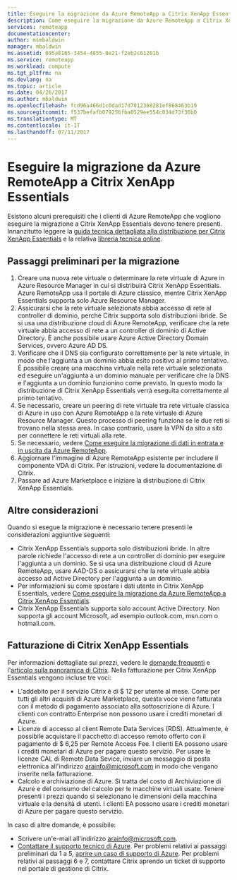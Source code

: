 ```yaml
---
title: Eseguire la migrazione da Azure RemoteApp a Citrix XenApp Essentials | Microsoft Docs
description: Come eseguire la migrazione da Azure RemoteApp a Citrix XenApp Essentials
services: remoteapp
documentationcenter: 
author: msmbaldwin
manager: mbaldwin
ms.assetid: 695a8165-3454-4855-8e21-f2eb2c61201b
ms.service: remoteapp
ms.workload: compute
ms.tgt_pltfrm: na
ms.devlang: na
ms.topic: article
ms.date: 04/26/2017
ms.author: mbaldwin
ms.openlocfilehash: fcd96a466d1c0dad17d7012308281ef868463b19
ms.sourcegitcommit: f537befafb079256fba0529ee554c034d73f36b0
ms.translationtype: MT
ms.contentlocale: it-IT
ms.lasthandoff: 07/11/2017
---
```

# <a name="migrate-from-azure-remoteapp-to-citrix-xenapp-essentials"></a>Eseguire la migrazione da Azure RemoteApp a Citrix XenApp Essentials

Esistono alcuni prerequisiti che i clienti di Azure RemoteApp che vogliono eseguire la migrazione a Citrix XenApp Essentials devono tenere presenti. Innanzitutto leggere la [guida tecnica dettagliata alla distribuzione per Citrix XenApp Essentials](https://docs.citrix.com/content/dam/docs/en-us/citrix-cloud/downloads/xenapp-essentials-deployment-guide.pdf) e la relativa [libreria tecnica online](http://docs.citrix.com/en-us/citrix-cloud/xenapp-and-xendesktop-service/xenapp-essentials.html). 

## <a name="prerequisite-steps-for-migration"></a>Passaggi preliminari per la migrazione

1. Creare una nuova rete virtuale o determinare la rete virtuale di Azure in Azure Resource Manager in cui si distribuirà Citrix XenApp Essentials. Azure RemoteApp usa il portale di Azure classico, mentre Citrix XenApp Essentials supporta solo Azure Resource Manager.  
2. Assicurarsi che la rete virtuale selezionata abbia accesso di rete al controller di dominio, perché Citrix supporta solo distribuzioni ibride. Se si usa una distribuzione cloud di Azure RemoteApp, verificare che la rete virtuale abbia accesso di rete a un controller di dominio di Active Directory. È anche possibile usare Azure Active Directory Domain Services, ovvero Azure AD DS. 
3. Verificare che il DNS sia configurato correttamente per la rete virtuale, in modo che l'aggiunta a un dominio abbia esito positivo al primo tentativo. È possibile creare una macchina virtuale nella rete virtuale selezionata ed eseguire un'aggiunta a un dominio manuale per verificare che la DNS e l'aggiunta a un dominio funzionino come previsto. In questo modo la distribuzione di Citrix XenApp Essentials verrà eseguita correttamente al primo tentativo. 
4. Se necessario, creare un peering di rete virtuale tra rete virtuale classica di Azure in uso con Azure RemoteApp e la rete virtuale di Azure Resource Manager. Questo processo di peering funziona se le due reti si trovano nella stessa area. In caso contrario, usare la VPN da sito a sito per connettere le reti virtuali alla rete. 
5. Se necessario, vedere [Come eseguire la migrazione di dati in entrata e in uscita da Azure RemoteApp](remoteapp-migrate.md). 
6. Aggiornare l'immagine di Azure RemoteApp esistente per includere il componente VDA di Citrix. Per istruzioni, vedere la documentazione di Citrix. 
7. Passare ad Azure Marketplace e iniziare la distribuzione di Citrix XenApp Essentials.

## <a name="other-considerations"></a>Altre considerazioni

Quando si esegue la migrazione è necessario tenere presenti le considerazioni aggiuntive seguenti:
- Citrix XenApp Essentials supporta solo distribuzioni ibride. In altre parole richiede l'accesso di rete a un controller di dominio per eseguire l'aggiunta a un dominio. Se si usa una distribuzione cloud di Azure RemoteApp, usare AAD-DS o assicurarsi che la rete virtuale abbia accesso ad Active Directory per l'aggiunta a un dominio. 
- Per informazioni su come spostare i dati utente in Citrix XenApp Essentials, vedere [Come eseguire la migrazione da Azure RemoteApp a Citrix XenApp Essentials](remoteapp-migrate.md). 
- Citrix XenApp Essentials supporta solo account Active Directory. Non supporta gli account Microsoft, ad esempio outlook.com, msn.com o hotmail.com. 

## <a name="citrix-xenapp-essentials-billing"></a>Fatturazione di Citrix XenApp Essentials

Per informazioni dettagliate sui prezzi, vedere le [domande frequenti](https://www.citrix.com/global-partners/microsoft/resources/xenapp-essentials-faq.html#tab-30699) e l'[articolo sulla panoramica di Citrix](https://www.citrix.com/global-partners/microsoft/remote-app.html). Nella fatturazione per Citrix XenApp Essentials vengono incluse tre voci:

- L'addebito per il servizio Citrix è di $ 12 per utente al mese. Come per tutti gli altri acquisti di Azure Marketplace, questa voce viene fatturata con il metodo di pagamento associato alla sottoscrizione di Azure. I clienti con contratto Enterprise non possono usare i crediti monetari di Azure. 
- Licenze di accesso al client Remote Data Services (RDS). Attualmente, è possibile acquistare il pacchetto di accesso remoto offerto con il pagamento di $ 6,25 per Remote Access Fee. I clienti EA possono usare i crediti monetari di Azure per pagare questo servizio. Per usare le licenze CAL di Remote Data Sevice, inviare un messaggio di posta elettronica all'indirizzo [arainfo@microsoft.com](mailto:arainfo@microsoft.com) in modo che vengano inserite nella fatturazione. 
- Calcolo e archiviazione di Azure. Si tratta del costo di Archiviazione di Azure e del consumo del calcolo per le macchine virtuali usate. Tenere presenti i prezzi quando si selezionano le dimensioni della macchina virtuale e la densità di utenti. I clienti EA possono usare i crediti monetari di Azure per pagare questo servizio.

In caso di altre domande, è possibile:
- Scrivere un'e-mail all'indirizzo [arainfo@microsoft.com](mailto:arainfo@microsoft.com).
- [Contattare il supporto tecnico di Azure](https://portal.azure.com/?#blade/Microsoft_Azure_Support/HelpAndSupportBlade). Per problemi relativi ai passaggi preliminari da 1 a 5, [aprire un caso di supporto di Azure](https://portal.azure.com/?#blade/Microsoft_Azure_Support/HelpAndSupportBlade). Per problemi relativi ai passaggi 6 e 7, contattare Citrix aprendo un ticket di supporto nel portale di gestione di Citrix. 
